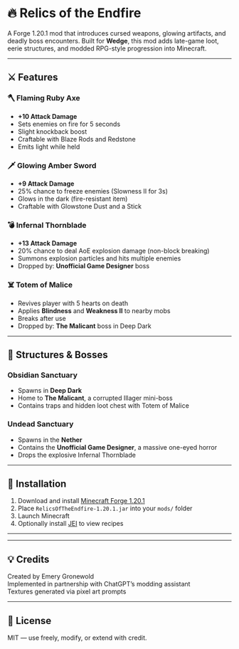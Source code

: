 # 🔥 Relics of the Endfire

A Forge 1.20.1 mod that introduces cursed weapons, glowing artifacts, and deadly boss encounters. Built for **Wedge**, this mod adds late-game loot, eerie structures, and modded RPG-style progression into Minecraft.

---

## ⚔️ Features

### 🪓 Flaming Ruby Axe
- **+10 Attack Damage**
- Sets enemies on fire for 5 seconds
- Slight knockback boost
- Craftable with Blaze Rods and Redstone
- Emits light while held

### 🗡️ Glowing Amber Sword
- **+9 Attack Damage**
- 25% chance to freeze enemies (Slowness II for 3s)
- Glows in the dark (fire-resistant item)
- Craftable with Glowstone Dust and a Stick

### 💣 Infernal Thornblade
- **+13 Attack Damage**
- 20% chance to deal AoE explosion damage (non-block breaking)
- Summons explosion particles and hits multiple enemies
- Dropped by: **Unofficial Game Designer** boss

### ☠️ Totem of Malice
- Revives player with 5 hearts on death
- Applies **Blindness** and **Weakness II** to nearby mobs
- Breaks after use
- Dropped by: **The Malicant** boss in Deep Dark

---

## 🏰 Structures & Bosses

### Obsidian Sanctuary
- Spawns in **Deep Dark**
- Home to **The Malicant**, a corrupted Illager mini-boss
- Contains traps and hidden loot chest with Totem of Malice

### Undead Sanctuary
- Spawns in the **Nether**
- Contains the **Unofficial Game Designer**, a massive one-eyed horror
- Drops the explosive Infernal Thornblade

---

## 🔧 Installation

1. Download and install [Minecraft Forge 1.20.1](https://files.minecraftforge.net/net/minecraftforge/forge/)
2. Place `RelicsOfTheEndfire-1.20.1.jar` into your `mods/` folder
3. Launch Minecraft
4. Optionally install [JEI](https://www.curseforge.com/minecraft/mc-mods/jei) to view recipes

---


---

## 💡 Credits

Created by Emery Gronewold  
Implemented in partnership with ChatGPT’s modding assistant  
Textures generated via pixel art prompts

---

## 📜 License

MIT — use freely, modify, or extend with credit.


